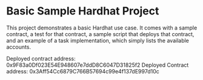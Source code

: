 # Basic Sample Hardhat Project

This project demonstrates a basic Hardhat use case. It comes with a sample contract, a test for that contract, a sample script that deploys that contract, and an example of a task implementation, which simply lists the available accounts.


Deployed contract address:  0x9F83a0Df023E54E948607e7ddD8C6047D31825f2
Deployed Contract address:  0x3Aff54Cc6879C766B57694c99e4f137dE997d10c